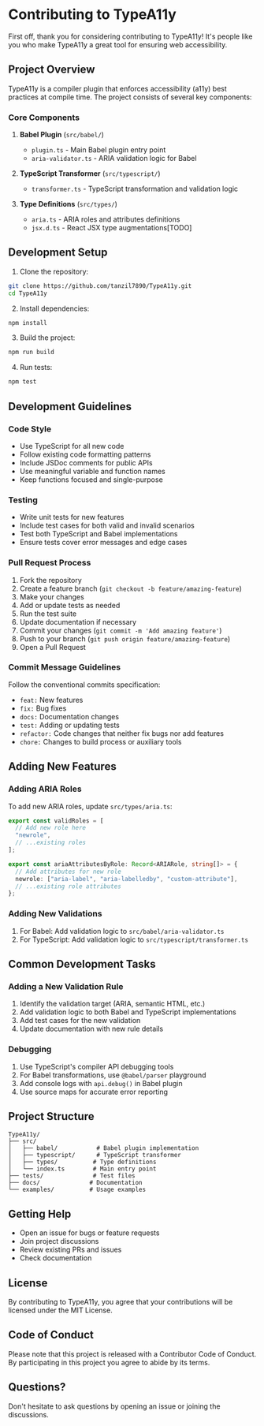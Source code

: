 # Contributing to TypeA11y

First off, thank you for considering contributing to TypeA11y! It's people like you who make TypeA11y a great tool for ensuring web accessibility.

## Project Overview

TypeA11y is a compiler plugin that enforces accessibility (a11y) best practices at compile time. The project consists of several key components:

### Core Components

1. **Babel Plugin** (`src/babel/`)
   - `plugin.ts` - Main Babel plugin entry point
   - `aria-validator.ts` - ARIA validation logic for Babel

2. **TypeScript Transformer** (`src/typescript/`)
   - `transformer.ts` - TypeScript transformation and validation logic

3. **Type Definitions** (`src/types/`)
   - `aria.ts` - ARIA roles and attributes definitions
   - `jsx.d.ts` - React JSX type augmentations[TODO]

## Development Setup

1. Clone the repository:
```bash
git clone https://github.com/tanzil7890/TypeA11y.git
cd TypeA11y
```

2. Install dependencies:
```bash
npm install
```

3. Build the project:
```bash
npm run build
```

4. Run tests:
```bash
npm test
```

## Development Guidelines

### Code Style

- Use TypeScript for all new code
- Follow existing code formatting patterns
- Include JSDoc comments for public APIs
- Use meaningful variable and function names
- Keep functions focused and single-purpose

### Testing

- Write unit tests for new features
- Include test cases for both valid and invalid scenarios
- Test both TypeScript and Babel implementations
- Ensure tests cover error messages and edge cases

### Pull Request Process

1. Fork the repository
2. Create a feature branch (`git checkout -b feature/amazing-feature`)
3. Make your changes
4. Add or update tests as needed
5. Run the test suite
6. Update documentation if necessary
7. Commit your changes (`git commit -m 'Add amazing feature'`)
8. Push to your branch (`git push origin feature/amazing-feature`)
9. Open a Pull Request

### Commit Message Guidelines

Follow the conventional commits specification:

- `feat:` New features
- `fix:` Bug fixes
- `docs:` Documentation changes
- `test:` Adding or updating tests
- `refactor:` Code changes that neither fix bugs nor add features
- `chore:` Changes to build process or auxiliary tools

## Adding New Features

### Adding ARIA Roles

To add new ARIA roles, update `src/types/aria.ts`:

```typescript
export const validRoles = [
  // Add new role here
  "newrole",
  // ...existing roles
];

export const ariaAttributesByRole: Record<ARIARole, string[]> = {
  // Add attributes for new role
  newrole: ["aria-label", "aria-labelledby", "custom-attribute"],
  // ...existing role attributes
};
```

### Adding New Validations

1. For Babel: Add validation logic to `src/babel/aria-validator.ts`
2. For TypeScript: Add validation logic to `src/typescript/transformer.ts`

## Common Development Tasks

### Adding a New Validation Rule

1. Identify the validation target (ARIA, semantic HTML, etc.)
2. Add validation logic to both Babel and TypeScript implementations
3. Add test cases for the new validation
4. Update documentation with new rule details

### Debugging

1. Use TypeScript's compiler API debugging tools
2. For Babel transformations, use `@babel/parser` playground
3. Add console logs with `api.debug()` in Babel plugin
4. Use source maps for accurate error reporting

## Project Structure

```
TypeA11y/
├── src/
│   ├── babel/           # Babel plugin implementation
│   ├── typescript/      # TypeScript transformer
│   ├── types/          # Type definitions
│   └── index.ts        # Main entry point
├── tests/              # Test files
├── docs/              # Documentation
└── examples/          # Usage examples
```

## Getting Help

- Open an issue for bugs or feature requests
- Join project discussions
- Review existing PRs and issues
- Check documentation

## License

By contributing to TypeA11y, you agree that your contributions will be licensed under the MIT License.

## Code of Conduct

Please note that this project is released with a Contributor Code of Conduct. By participating in this project you agree to abide by its terms.

## Questions?

Don't hesitate to ask questions by opening an issue or joining the discussions. 